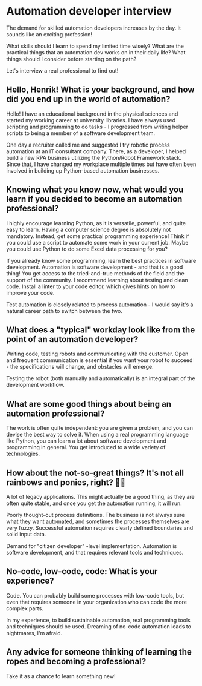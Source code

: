 # Automation developer interview

The demand for skilled automation developers increases by the day. It sounds like an exciting profession!

What skills should I learn to spend my limited time wisely? What are the practical things that an automation dev works on in their daily life? What things should I consider before starting on the path?

Let's interview a real professional to find out!

## Hello, Henrik! What is your background, and how did you end up in the world of automation?

Hello! I have an educational background in the physical sciences and started my working career at university libraries. I have always used scripting and programming to do tasks - I progressed from writing helper scripts to being a member of a software development team.

One day a recruiter called me and suggested I try robotic process automation at an IT consultant company. There, as a developer, I helped build a new RPA business utilizing the Python/Robot Framework stack. Since that, I have changed my workplace multiple times but have often been involved in building up Python-based automation businesses.

## Knowing what you know now, what would you learn if you decided to become an automation professional?

I highly encourage learning Python, as it is versatile, powerful, and quite easy to learn. Having a computer science degree is absolutely not mandatory. Instead, get some practical programming experience! Think if you could use a script to automate some work in your current job. Maybe you could use Python to do some Excel data processing for you?

If you already know some programming, learn the best practices in software development. Automation is software development - and that is a good thing! You get access to the tried-and-true methods of the field and the support of the community. I recommend learning about testing and clean code. Install a linter to your code editor, which gives hints on how to improve your code.

Test automation is closely related to process automation - I would say it's a natural career path to switch between the two.

## What does a "typical" workday look like from the point of an automation developer?

Writing code, testing robots and communicating with the customer. Open and frequent communication is essential if you want your robot to succeed - the specifications will change, and obstacles will emerge.

Testing the robot (both manually and automatically) is an integral part of the development workflow.

## What are some good things about being an automation professional?

The work is often quite independent: you are given a problem, and you can devise the best way to solve it. When using a real programming language like Python, you can learn a lot about software development and programming in general. You get introduced to a wide variety of technologies.

## How about the not-so-great things? It's not all rainbows and ponies, right? 🌈🦄

A lot of legacy applications. This might actually be a good thing, as they are often quite stable, and once you get the automation running, it will run.

Poorly thought-out process definitions. The business is not always sure what they want automated, and sometimes the processes themselves are very fuzzy. Successful automation requires clearly defined boundaries and solid input data.

Demand for "citizen developer" -level implementation. Automation is software development, and that requires relevant tools and techniques.

## No-code, low-code, code: What is your experience?

Code. You can probably build some processes with low-code tools, but even that requires someone in your organization who can code the more complex parts.

In my experience, to build sustainable automation, real programming tools and techniques should be used. Dreaming of no-code automation leads to nightmares, I'm afraid.

## Any advice for someone thinking of learning the ropes and becoming a professional?

Take it as a chance to learn something new!
